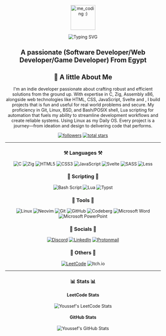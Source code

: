 <div align="center">

<img src="https://external-content.duckduckgo.com/iu/?u=https%3A%2F%2Fmedia.tenor.com%2FNCRHhqkXrJYAAAAj%2Fprogrammers-go-internet.gif&f=1&nofb=1&ipt=55d092dfa5ca1a35c080eaa64b4644e919fc61c8607f92f5bc7911f662a0499f" alt="me_coding :)" style="width:80px;"/>

![Typing SVG](https://readme-typing-svg.herokuapp.com?font=Noto+Sans&weight=800&size=30&letterSpacing=2px&duration=2000&pause=2000&color=6F78FF&center=true&vCenter=true&width=500&lines=Youssef+Mohamed+Abbas)

## **A passionate (Software Developer/Web Developer/Game Developer) From Egypt**

## 🌟 A little About Me

I'm an indie developer passionate about crafting robust and efficient solutions from the ground up. With expertise in C, Zig, Assembly x86, alongside web technologies like HTML, CSS, JavaScript, Svelte and , I build projects that is fun and useful for real world problems and secure. My proficiency in Git, Linux, BSD, and Bash/POSIX shell, Lua scripting for automation that fuels my ability to streamline development workflows and create reliable systems. Using Linux as my Daily OS. Every project is a journey—from ideation and design to delivering code that performs.

   <p align="center">
      <a href="https://github.com/YoussefMAbbas?tab=followers">
         <img alt="followers" title="Follow me on Github" src="https://custom-icon-badges.demolab.com/github/followers/YoussefMAbbas?color=236ad3&labelColor=1155ba&style=for-the-badge&logo=person-add&label=Followers&logoColor=white"/></a>
      <a href="https://github.com/YoussefMAbbas?tab=repositories&sort=stargazers">
         <img alt="total stars" title="Total stars on GitHub" src="https://custom-icon-badges.demolab.com/github/stars/YoussefMAbbas?color=55960c&style=for-the-badge&labelColor=488207&logo=star"/></a>
   </p>

---

### ⚒️ Languages ⚒️

![C](https://img.shields.io/badge/c-%2300599C.svg?style=for-the-badge&logo=c&logoColor=white)
![Zig](https://img.shields.io/badge/Zig-%23F7A41D.svg?style=for-the-badge&logo=zig&logoColor=white)
![HTML5](https://img.shields.io/badge/html5-%23E34F26.svg?style=for-the-badge&logo=html5&logoColor=white)
![CSS3](https://img.shields.io/badge/css3-%231572B6.svg?style=for-the-badge&logo=css3&logoColor=white)
![JavaScript](https://img.shields.io/badge/javascript-%23323330.svg?style=for-the-badge&logo=javascript&logoColor=%23F7DF1E)
![Svelte](https://img.shields.io/badge/svelte-%23f1413d.svg?style=for-the-badge&logo=svelte&logoColor=white)
![SASS](https://img.shields.io/badge/SASS-hotpink.svg?style=for-the-badge&logo=SASS&logoColor=white)
![Less](https://img.shields.io/badge/less-2B4C80?style=for-the-badge&logo=less&logoColor=white)

### 📜 Scripting 📜

![Bash Script](https://img.shields.io/badge/bash_script-%23121011.svg?style=for-the-badge&logo=gnu-bash&logoColor=white)
![Lua](https://img.shields.io/badge/lua-%232C2D72.svg?style=for-the-badge&logo=lua&logoColor=white)
![Typst](https://img.shields.io/badge/typst-239DAD.svg?style=for-the-badge&logo=typst&logoColor=white)

### 🧰 Tools 🧰

![Linux](https://img.shields.io/badge/Linux-FCC624?style=for-the-badge&logo=linux&logoColor=black)
![Neovim](https://img.shields.io/badge/NeoVim-%2357A143.svg?&style=for-the-badge&logo=neovim&logoColor=white)
![Git](https://img.shields.io/badge/git-%23F05033.svg?style=for-the-badge&logo=git&logoColor=white)
![GitHub](https://img.shields.io/badge/github-%23121011.svg?style=for-the-badge&logo=github&logoColor=white)
![Codeberg](https://img.shields.io/badge/Codeberg-2185D0?style=for-the-badge&logo=Codeberg&logoColor=white)
![Microsoft Word](https://img.shields.io/badge/Microsoft_Word-2B579A?style=for-the-badge&logo=microsoft-word&logoColor=white)
![Microsoft PowerPoint](https://img.shields.io/badge/Microsoft_PowerPoint-B7472A?style=for-the-badge&logo=microsoft-powerpoint&logoColor=white)

### 💬 Socials 💬

<a href="https://discordapp.com/users/838922079540609026">![Discord](https://img.shields.io/badge/Discord-%235865F2.svg?style=for-the-badge&logo=discord&logoColor=white)</a>
<a href="https://eg.linkedin.com/in/youssefmabbas">![LinkedIn](https://img.shields.io/badge/linkedin-%230077B5.svg?style=for-the-badge&logo=linkedin&logoColor=white)</a>
<a href="mailto:youssefabbasofficial@protonmail.com">![Protonmail](https://img.shields.io/badge/ProtonMail-8B89CC?style=for-the-badge&logo=protonmail&logoColor=white)</a>

### 🫙 Others 🫙

<a href="https://leetcode.com/u/Youssef_Abbas/">![LeetCode](https://img.shields.io/badge/LeetCode-000000?style=for-the-badge&logo=LeetCode&logoColor=#d16c06)</a>
![Itch.io](https://img.shields.io/badge/Itch-%23FF0B34.svg?style=for-the-badge&logo=Itch.io&logoColor=white)

---

### 📊 Stats 📊

#### LeetCode Stats

![Youssef's LeetCode Stats](https://leetcard.jacoblin.cool/Youssef_Abbas?theme=light&font=Noto%20Sans&ext=activity)

#### GitHub Stats

![Youssef's GitHub Stats](https://github-readme-stats.vercel.app/api?username=YoussefMAbbas&theme=light&show_icons=true&hide_border=true&count_private=true)

</div>
